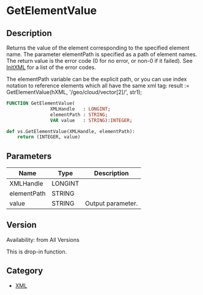 # GetElementValue

## Description
Returns the value of the element corresponding to the specified element name.  The parameter elementPath is specified as a path of element names. The return value is the error code (0 for no error, or non-0 if it failed). See [ InitXML](InitXML.md) for a list of the error codes.

The elementPath variable can be the explicit path, or you can use index notation to reference elements which all have the same xml tag:
 result := GetElementValue(hXML, '/geo/cloud/vector[2]/', str1);

```pascal
FUNCTION GetElementValue(
				XMLHandle   : LONGINT;
				elementPath : STRING;
				VAR value   : STRING):INTEGER;
```

```python
def vs.GetElementValue(XMLHandle, elementPath):
    return (INTEGER, value)
```

## Parameters
|Name|Type|Description|
|---|---|---|
|XMLHandle|LONGINT|   |
|elementPath|STRING|   |
|value|STRING|Output parameter.|

## Version
Availability: from All Versions

This is drop-in function.

## Category
* [XML](../Categories/XML.md)
